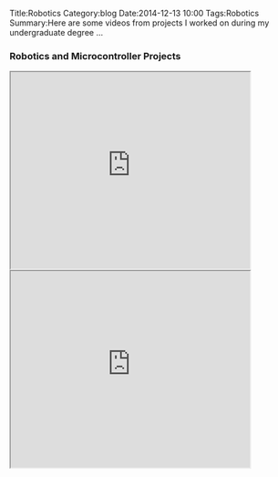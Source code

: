 Title:Robotics
Category:blog
Date:2014-12-13 10:00
Tags:Robotics
Summary:Here are some videos from projects I worked on during my undergraduate degree ...

<h3>Robotics and Microcontroller Projects</h3>


<iframe width="420" height="345"
src="https://www.youtube.com/embed/eoN-HOUOjBk">
</iframe>

<iframe width="420" height="345"
src="https://www.youtube.com/embed/c4IKvbGKpBk">
</iframe>


